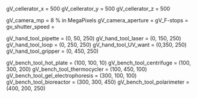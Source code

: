 
gV_cellerator_x = 500
gV_cellerator_y = 500
gV_cellerator_z = 500

gV_camera_mp = 8 % in MegaPixels
gV_camera_aperture =
gV_F-stops =
gv_shutter_speed =

gV_hand_tool_pipette = (0, 50, 250)
gV_hand_tool_laser = (0, 150, 250)
gV_hand_tool_loop = (0, 250, 250)
gV_hand_tool_UV_want = (0,350, 250)
gV_hand_tool_gripper = (0, 450, 250)

gV_bench_tool_hot_plate = (100, 100, 10)
gV_bench_tool_centrifuge = (100, 300, 200)
gV_bench_tool_thermocycler = (100, 450, 100)
gV_bench_tool_gel_electrophoresis = (300, 100, 100)
gV_bench_tool_bioreactor = (300, 300, 450)
gV_bench_tool_polarimeter = (400, 200, 250)
